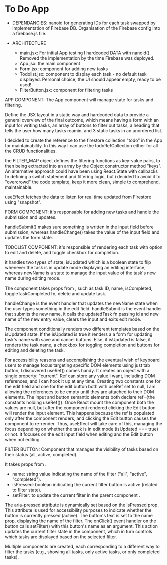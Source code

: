 # To Do App

- DEPENDANCIES: nanoid for generating IDs for each task swapped by implementation of Firebase DB. Organisation of the Firebase config into a firebase.js file.

- ARCHITECTURE
    * main.jsx: For initial App testing I hardcoded DATA with nanoid(). Removed the implementation by the time Firebase was deployed.
    * App.jsx: the main component
    * Form.jsx: component for adding new tasks
    * Todolist.jsx: component to display each task - no default task displayed. Personal choice, the UI should appear empty, ready to be used!
    * FilterButton.jsx: component for filtering tasks

APP COMPONENT:
The App component will manage state for tasks and filtering.

Define the JSX layout in a static way and hardcoded data to provide a general overview of the final outcome, which means having a form with an input for writing tasks, an array of buttons to filter out tasks, a heading that tells the user how many tasks reamin, and 3 static tasks in an unordered list.

I decided to create the reference to the firestore collection "todo" in the App for maintainability. In this way I can use the todoRefCollection either for all the CRUD functionalities.

the FILTER_MAP object defines the filtering functions as key-value pairs, to then being extracted into an array by the Object constructor method "keys". An alternative approach could have been using React.State with callbacks fn defining a switch statement and filtering logic, but i decided to avoid it to "overcrowd"
the code template, keep it more clean, simple to comprehend, maintainable.

useEffect fetches the data to listen for real time updated from Firestore using "snapshot".



FORM COMPONENT:
it's responsable for adding new tasks and handle the submission and updates.

handleSubmit() makes sure something is written in the input field before submission; whereas handleChange() takes the value of the input field and updates the form state.


TODOLIST COMPONENT:
it's responsible of rendering each task with option to edit and delete, and toggle checkbox for completion.

it handles two types of state; isUpdated which is a boolean state to flip whenever the task is in update mode displaying an editing interface, whereas newName is a state to manage the input value of the task's new name during editing mode.

The component takes props from <App/>, such as task ID, name, isCompleted, toggleTaskCompleted fn, delete and update task.

handleChange is the event handler that updates the newName state when the user types something in the edit field.
handleSubmit is the event handler that submits the new name, it calls the updatedTask fn passing id and new name of the new entry value, clears the input and exits edit mode.

The component conditionally renders two different templates based on the isUpdated state. If the isUpdated is true it renders a a form for updating task's name with save and cancel buttons. Else, if isUpdated is false, it renders the task name, a checkbox for toggling completion and buttons for editing and deleting the task.

For accessibility reasons and accomplishing the eventual wish of keyboard users to manage focus targeting specific DOM elements using just tab button, I discovered useRef() comes handy. It creates an object with a single property: "current". Ref can store any value I want, including DOM references, and I can hook it up at any time. Creating two constants one for the edit field and one for the edit button both with useRef set to null, I am allowing the references to be empty until they are attached to their DOM elements. The input and button semantic elements both declare ref={the constants holding useRef()}.
Once React mount the component both the values are null, but after the component rendered clicking the Edit button will render the input element. This happens because the ref is populated only after the component renders, and clicking the Edit button causes the component to re-render. Thus, useEffect will take care of this, managing the focus depending on whether the task is in edit mode (isUpdated === true) or not. It focuses on the edit input field when editing and the Edit button when not editing.

FILTER BUTTON:
Component that manages the visibility of tasks based on their status (all, active, completed).

It takes props from <App/>.
* name: string value indicating the name of the filter ("all", "active", "completed").
* isPressed: boolean indicating the current filter button is active (related to filter state).
* setFilter: to update the current filter in the parent component <App/>.

The aria-pressed attribute is dynamically set based on the isPressed prop. This attribute is used for accessibility purposes to indicate whether the button is currently pressed (active).
The button's text is set to the name prop, displaying the name of the filter.
The onClick() event handler on the button calls setFilter() with this button's name as an argument. This action updates the current filter state in the <App/> component, which in turn controls which tasks are displayed based on the selected filter.

Multiple <FilterButton/> components are created, each corresponding to a different way to filter the tasks (e.g., showing all tasks, only active tasks, or only completed tasks).